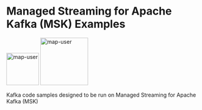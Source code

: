 # Managed Streaming for Apache Kafka (MSK) Examples

<img width="85" alt="map-user" src="https://img.shields.io/badge/views-111-green"> <img width="125" alt="map-user" src="https://img.shields.io/badge/unique visits-014-green">

Kafka code samples designed to be run on Managed Streaming for Apache Kafka (MSK)
